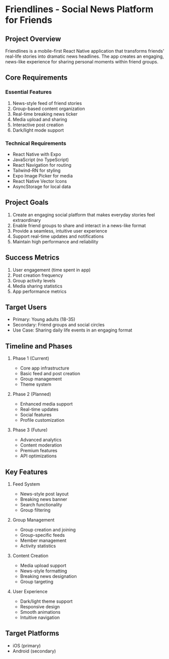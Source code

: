 # Friendlines - Social News Platform for Friends

## Project Overview
Friendlines is a mobile-first React Native application that transforms friends' real-life stories into dramatic news headlines. The app creates an engaging, news-like experience for sharing personal moments within friend groups.

## Core Requirements

### Essential Features
1. News-style feed of friend stories
2. Group-based content organization
3. Real-time breaking news ticker
4. Media upload and sharing
5. Interactive post creation
6. Dark/light mode support

### Technical Requirements
- React Native with Expo
- JavaScript (no TypeScript)
- React Navigation for routing
- Tailwind-RN for styling
- Expo Image Picker for media
- React Native Vector Icons
- AsyncStorage for local data

## Project Goals
1. Create an engaging social platform that makes everyday stories feel extraordinary
2. Enable friend groups to share and interact in a news-like format
3. Provide a seamless, intuitive user experience
4. Support real-time updates and notifications
5. Maintain high performance and reliability

## Success Metrics
1. User engagement (time spent in app)
2. Post creation frequency
3. Group activity levels
4. Media sharing statistics
5. App performance metrics

## Target Users
- Primary: Young adults (18-35)
- Secondary: Friend groups and social circles
- Use Case: Sharing daily life events in an engaging format

## Timeline and Phases
1. Phase 1 (Current)
   - Core app infrastructure
   - Basic feed and post creation
   - Group management
   - Theme system

2. Phase 2 (Planned)
   - Enhanced media support
   - Real-time updates
   - Social features
   - Profile customization

3. Phase 3 (Future)
   - Advanced analytics
   - Content moderation
   - Premium features
   - API optimizations

## Key Features
1. Feed System
   - News-style post layout
   - Breaking news banner
   - Search functionality
   - Group filtering

2. Group Management
   - Group creation and joining
   - Group-specific feeds
   - Member management
   - Activity statistics

3. Content Creation
   - Media upload support
   - News-style formatting
   - Breaking news designation
   - Group targeting

4. User Experience
   - Dark/light theme support
   - Responsive design
   - Smooth animations
   - Intuitive navigation

## Target Platforms
- iOS (primary)
- Android (secondary) 